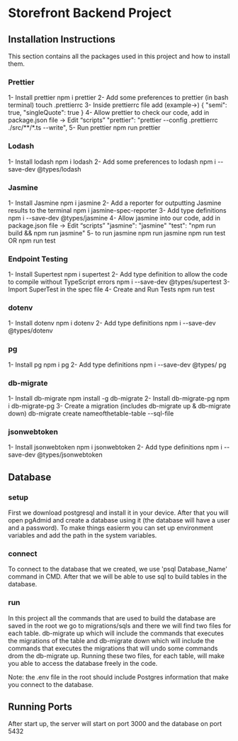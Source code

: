 # Storefront Backend Project

## Installation Instructions
This section contains all the packages used in this project and how to install them.

### Prettier
1- Install prettier
	npm i prettier
2- Add some preferences to prettier (in bash terminal)
	touch .prettierrc
3- Inside prettierrc file add (example->)
	{
  		"semi": true,
  		"singleQuote": true
    }
4- Allow prettier to check our code, add in package.json file -> Edit “scripts”
	"prettier": "prettier --config .prettierrc ./src/**/*.ts --write",
5- Run prettier 
	npm run prettier 	

### Lodash
1- Install lodash
	npm i lodash
2- Add some preferences to lodash 
    npm i --save-dev @types/lodash

### Jasmine
1- Install Jasmine
	npm i jasmine
2- Add a reporter for outputting Jasmine results to the terminal
	npm i jasmine-spec-reporter
3- Add type definitions
	npm i --save-dev @types/jasmine
4- Allow jasmine into our code, add in package.json file -> Edit “scripts”
	"jasmine": "jasmine"
	"test": "npm run build && npm run jasmine"
5- to run jasmine
    npm run jasmine
    npm run test
        OR
    npm run test

### Endpoint Testing
1- Install Supertest
	npm i supertest
2- Add type definition to allow the code to compile without TypeScript errors
    npm i --save-dev @types/supertest
3- Import SuperTest in the spec file
4- Create and Run Tests
    npm run test

### dotenv
1- Install dotenv
    npm i dotenv
2- Add type definitions
	npm i --save-dev @types/dotenv

### pg
1- Install pg
    npm i pg
2- Add type definitions
	npm i --save-dev @types/ pg

### db-migrate
1- Install db-migrate
    npm install -g db-migrate
2- Install db-migrate-pg
	npm i db-migrate-pg
3- Create a migration (includes db-migrate up & db-migrate down)
    db-migrate create nameofthetable-table --sql-file

### jsonwebtoken
1- Install jsonwebtoken
    npm i jsonwebtoken
2- Add type definitions
    npm i --save-dev @types/jsonwebtoken

## Database

### setup
First we download postgresql and install it in your device. After that you will open pgAdmid and create a database using it (the database will have a user and a password).
To make things easierm you can set up environment variables and add the path in the system variables.

### connect
To connect to the database that we created, we use 'psql Database_Name' command in CMD. After that we will be able to use sql to build tables in the database.

### run
In this project all the commands that are used to build the database are saved in the root we go to migrations/sqls and there we will find two files for each table.
db-migrate up which will include the commands that executes the migrations of the table and db-migrate down which will include the commands that executes the migrations that will undo some commands drom the db-migrate up.
Running these two files, for each table, will make you able to access the database freely in the code.

Note: the .env file in the root should include Postgres information that make you connect to the database.

## Running Ports
After start up, the server will start on port 3000 and the database on port 5432